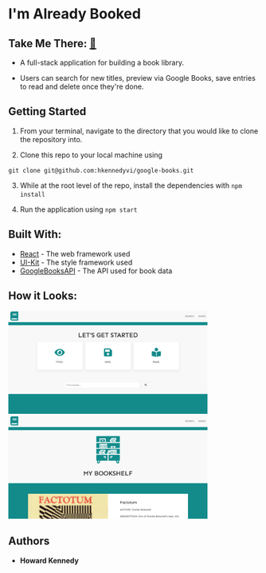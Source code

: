 # I'm Already Booked

## Take Me There: [📖](https://imalreadybooked.herokuapp.com/)

* A full-stack application for building a book library. 

* Users can search for new titles, preview via Google Books, save entries to read and delete once they're done. 

## Getting Started

1. From your terminal, navigate to the directory that you would like to clone the repository into.

2. Clone this repo to your local machine using 
```
git clone git@github.com:hkennedyvi/google-books.git
```
3. While at the root level of the repo, install the dependencies with `npm install`

4. Run the application using `npm start`

## Built With:

* [React](https://reactjs.org/) - The web framework used
* [UI-Kit](https://getuikit.com/) - The style framework used
* [GoogleBooksAPI](https://developers.google.com/books) - The API used for book data

## How it Looks:

<img src="./readme_assets/google_books_1.png" width="400"> <img src="./readme_assets/google_books_2.png" width="400">

## Authors

* **Howard Kennedy** 